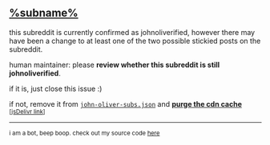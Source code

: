 ## [%subname%](https://old.reddit.com/%subname%)

this subreddit is currently confirmed as johnoliverified, however there may have been a change to at least one of the two possible stickied posts on the subreddit.

human maintainer: please **review whether this subreddit is still johnoliverified**.

if it is, just close this issue :)

if not, remove it from [`john-oliver-subs.json`](https://github.com/username-is-required/reddark-subinfo/blob/main/john-oliver-subs.json) and [**purge the cdn cache**](https://www.jsdelivr.com/tools/purge) <sub>[[jsDelivr link](https://cdn.jsdelivr.net/gh/username-is-required/reddark-subinfo@main/john-oliver-subs.json)]</sub>

<hr>

<sup>i am a bot, beep boop. check out my source code [here](https://github.com/username-is-required/reddark-subinfo-update-checker)</sup>
